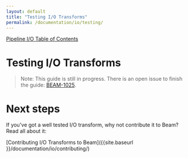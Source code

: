 ```yaml
---
layout: default
title: "Testing I/O Transforms"
permalink: /documentation/io/testing/
---
```


[Pipeline I/O Table of Contents]({{site.baseurl}}/documentation/io/io-toc/)

# Testing I/O Transforms

> Note: This guide is still in progress. There is an open issue to finish the guide: [BEAM-1025](https://issues.apache.org/jira/browse/BEAM-1025).


# Next steps

If you've got a well tested I/O transform, why not contribute it to Beam? Read all about it: 

[Contributing I/O Transforms to Beam]({{site.baseurl }}/documentation/io/contributing/)

